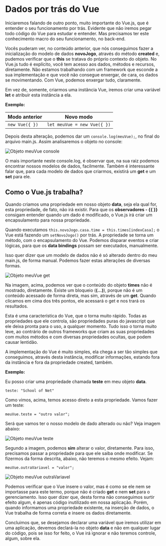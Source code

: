 # Dados por trás do Vue

Iniciaremos falando de outro ponto, muito importante do Vue.js, que é entender o seu funcionamento por trás. 
Evidente que não iremos pegar todo código do Vue para estudar e entender. Mas precisamos ter este conhecimento macro do seu funcionamento, no back-end.

Vocês puderam ver, no conteúdo anterior, que nós conseguimos fazer a inicialização do modelo de dados **novoJogo**, através do método **created** e, pudemos verificar que o **this** se tratava do próprio contexto do objeto. 
No Vue.js tudo é explícito, você tem acesso aos dados, métodos e recursos, diretamente. 
Não estamos trabalhando com um framework que esconde a sua implementação e que você não consegue enxergar, de cara, os dados se movimentando. Com Vue, podemos enxergar tudo, claramente.

Em vez de, somente, criarmos uma instância Vue, iremos criar uma variável **let** e atribuir esta instância a ela.

**Exemplo:**

Modo anterior | Novo modo
-------------------- | ----------------
`new Vue({ })` | `let meuVue = new Vue({ })`

Depois desta alteração, podemos dar um `console.log(meuVue);`, no final do arquivo main.js. Assim analisaremos o objeto no console:

![Objeto meuVue console](./images/objeto-meuVue.png "Objeto meuVue console")

O mais importante neste console.log, é observar que, na sua raiz podemos encontrar nossos modelos de dados, facilmente. Também é interessante falar que, para cada modelo de dados que criarmos, existirá um **get** e um **set** para ele.

## Como o Vue.js trabalha?

Quando criamos uma propriedade em nosso objeto **data**, seja ela qual for, esta propriedade, de fato, não irá existir. 
Para que os **observadores - {{ }}** consigam entender quando um dado é modificado, o Vue.js irá criar um encapsulamento para nossa propriedade.

Quando executamos `this.novoJogo.casa.time = this.times[indexCasa];` o Vue está fazendo um `setNovoJogo()` por trás. 
A propriedade se torna um método, com o encapsulamento do Vue. Podemos disparar eventos e criar lógicas, para que os **data bindings** possam ser executados, manualmente.

Isso quer dizer que um modelo de dados não é só alterado dentro do meu main.js, de forma manual. Podemos fazer estas alterações de diversas formas.

![Objeto meuVue get](./images/objeto-meuVue-get.png "Objeto meuVue get")

Na imagem, acima, podemos ver que o conteúdo do objeto **times** não é mostrado, diretamente. Existe um bloqueio (**(...)**), porque não é um conteúdo acessado de forma direta, mas sim, através de um **get**. Quando clicamos em cima dos três pontos, ele acessará o get e nos trará os resultados.

Esta é uma característica do Vue, que o torna muito rápido. Todas as propriedades que ele controla, são propriedades puras do javascript que ele deixa pronta para o uso, a qualquer momento. 
Tudo isso o torna muito leve, ao contrário de outros frameworks que criam as suas propriedades com muitos métodos e com diversas propriedades ocultas, que podem causar lentidão.

A implementação do Vue é muito simples, ela chega a ser tão simples que conseguimos, através desta instância, modificar informações, estando fora da instância e fora da propriedade created, também.

**Exemplo:**

Eu posso criar uma propriedade chamada **teste** em meu objeto **data**.

```
teste: "School of Net"
```

Como vimos, acima, temos acesso direto a esta propriedade. Vamos fazer um teste:

`meuVue.teste = "outro valor";`

Será que vamos ter o nosso modelo de dado alterado ou não? Veja imagem abaixo:

![Objeto meuVue teste](./images/objeto-meuVue-teste.png "Objeto meuVue teste")

Segundo a imagem, podemos **sim** alterar o valor, diretamente. Para isso, precisamos passar a propriedade para que ele saiba onde modificar. Se fizermos da forma descrita, abaixo, não teremos o mesmo efeito. Vejam:

`meuVue.outraVariavel = "valor";`

![Objeto meuVue outraVariavel](./images/objeto-meuVue-outravariavel.png "Objeto meuVue outraVariavel")

Podemos verificar que o Vue insere o valor, mas é como se ele nem se importasse para este termo, porque não é criado **get** e nem **set** para o gerenciamento. 
Isso quer dizer que, desta forma não conseguimos surtir efeito algum, é apenas código inutilizado em nossa aplicação. 
Porém, quando informamos uma propriedade existente, na inserção de dados, o Vue trabalha de forma correta e insere os dados diretamente.

Concluimos que, se desejamos declarar uma variável que iremos utilizar em uma aplicação,  devemos declará-la no objeto **data** e não em qualquer lugar do código, pois se isso for feito, o Vue irá ignorar e não teremos controle, algum, sobre ela.